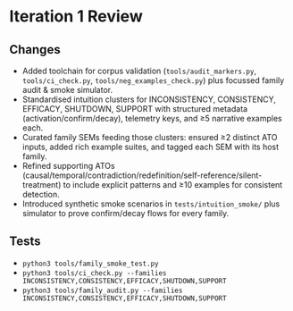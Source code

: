 # Iteration 1 Review

## Changes
- Added toolchain for corpus validation (`tools/audit_markers.py`, `tools/ci_check.py`, `tools/neg_examples_check.py`) plus focussed family audit & smoke simulator.
- Standardised intuition clusters for INCONSISTENCY, CONSISTENCY, EFFICACY, SHUTDOWN, SUPPORT with structured metadata (activation/confirm/decay), telemetry keys, and ≥5 narrative examples each.
- Curated family SEMs feeding those clusters: ensured ≥2 distinct ATO inputs, added rich example suites, and tagged each SEM with its host family.
- Refined supporting ATOs (causal/temporal/contradiction/redefinition/self-reference/silent-treatment) to include explicit patterns and ≥10 examples for consistent detection.
- Introduced synthetic smoke scenarios in `tests/intuition_smoke/` plus simulator to prove confirm/decay flows for every family.

## Tests
- `python3 tools/family_smoke_test.py`
- `python3 tools/ci_check.py --families INCONSISTENCY,CONSISTENCY,EFFICACY,SHUTDOWN,SUPPORT`
- `python3 tools/family_audit.py --families INCONSISTENCY,CONSISTENCY,EFFICACY,SHUTDOWN,SUPPORT`
